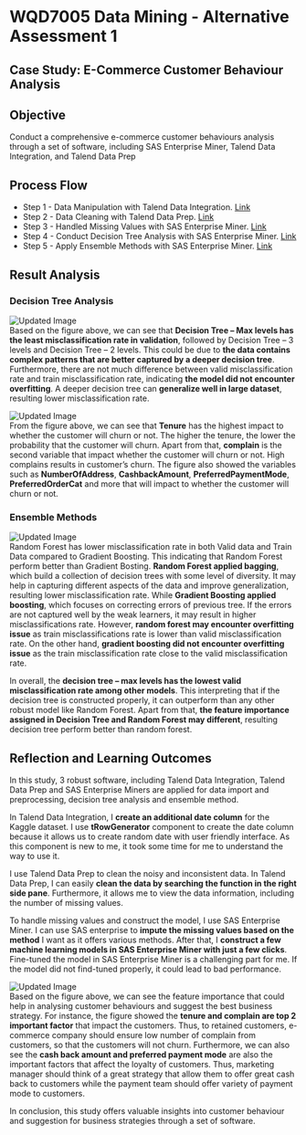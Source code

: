 # WQD7005 Data Mining - Alternative Assessment 1
## Case Study: E-Commerce Customer Behaviour Analysis
## Objective
Conduct a comprehensive e-commerce customer behaviours analysis through a set of software, including SAS Enterprise Miner, Talend Data Integration, and Talend Data Prep

## Process Flow
- Step 1 - Data Manipulation with Talend Data Integration. [Link](https://github.com/weilai0807/WQD7005_AA1/blob/main/Talend%20Data%20Integration/README.md)
- Step 2 - Data Cleaning with Talend Data Prep. [Link](https://github.com/weilai0807/WQD7005_AA1/blob/main/Talend%20Data%20Prep/README.md)
- Step 3 - Handled Missing Values with SAS Enterprise Miner. [Link](https://github.com/weilai0807/WQD7005_AA1/blob/main/SAS%20Enterprise%20Miner/Data%20Imputation.md)
- Step 4 - Conduct Decision Tree Analysis with SAS Enterprise Miner. [Link](https://github.com/weilai0807/WQD7005_AA1/blob/main/SAS%20Enterprise%20Miner/Decision%20Tree%20Analysis.md)
- Step 5 - Apply Ensemble Methods with SAS Enterprise Miner. [Link](https://github.com/weilai0807/WQD7005_AA1/blob/main/SAS%20Enterprise%20Miner/Ensemble%20Methods.md)

## Result Analysis
### Decision Tree Analysis
![Updated Image](https://github.com/weilai0807/WQD7005_AA1/blob/main/SAS%20Enterprise%20Miner/DecisionTreeResult_1.png)  
Based on the figure above, we can see that **Decision Tree – Max levels has the least misclassification rate in validation**, followed by Decision Tree – 3 levels and Decision Tree – 2 levels. This could be due to **the data contains complex patterns that are better captured by a deeper decision tree**. Furthermore, there are not much difference between valid misclassification rate and train misclassification rate, indicating **the model did not encounter overfitting**. A deeper decision tree can **generalize well in large dataset**, resulting lower misclassification rate.  

![Updated Image](https://github.com/weilai0807/WQD7005_AA1/blob/main/SAS%20Enterprise%20Miner/DecisionTreeResult_2.png)  
From the figure above, we can see that **Tenure** has the highest impact to whether the customer will churn or not. The higher the tenure, the lower the probability that the customer will churn. Apart from that, **complain** is the second variable that impact whether the customer will churn or not. High complains results in customer’s churn. The figure also showed the variables such as **NumberOfAddress**, **CashbackAmount**, **PreferredPaymentMode**, **PreferredOrderCat** and more that will impact to whether the customer will churn or not.  

### Ensemble Methods
![Updated Image](https://github.com/weilai0807/WQD7005_AA1/blob/main/SAS%20Enterprise%20Miner/EnsembleResult_1.png)  
Random Forest has lower misclassification rate in both Valid data and Train Data compared to Gradient Boosting. This indicating that Random Forest perform better than Gradient Bosting. **Random Forest applied bagging**, which build a collection of decision trees with some level of diversity. It may help in capturing different aspects of the data and improve generalization, resulting lower misclassification rate. While **Gradient Boosting applied boosting**, which focuses on correcting errors of previous tree. If the errors are not captured well by the weak learners, it may result in higher misclassifications rate. However, **random forest may encounter overfitting issue** as train misclassifications rate is lower than valid misclassification rate. On the other hand, **gradient boosting did not encounter overfitting issue** as the train misclassification rate close to the valid misclassification rate.  

In overall, the **decision tree – max levels has the lowest valid misclassification rate among other models**. This interpreting that if the decision tree is constructed properly, it can outperform than any other robust model like Random Forest. Apart from that, **the feature importance assigned in Decision Tree and Random Forest may different**, resulting decision tree perform better than random forest.  

## Reflection and Learning Outcomes
In this study, 3 robust software, including Talend Data Integration, Talend Data Prep and SAS Enterprise Miners are applied for data import and preprocessing, decision tree analysis and ensemble method.  

In Talend Data Integration, I **create an additional date column** for the Kaggle dataset. I use **tRowGenerator** component to create the date column because it allows us to create random date with user friendly interface. As this component is new to me, it took some time for me to understand the way to use it.  

I use Talend Data Prep to clean the noisy and inconsistent data. In Talend Data Prep, I can easily **clean the data by searching the function in the right side pane**. Furthermore, it allows me to view the data information, including the number of missing values.  

To handle missing values and construct the model, I use SAS Enterprise Miner. I can use SAS enterprise to **impute the missing values based on the method** I want as it offers various methods. After that, I **construct a few machine learning models in SAS Enterprise Miner with just a few clicks**. Fine-tuned the model in SAS Enterprise Miner is a challenging part for me. If the model did not find-tuned properly, it could lead to bad performance.  

![Updated Image](https://github.com/weilai0807/WQD7005_AA1/blob/main/SAS%20Enterprise%20Miner/DecisionTreeResult_2.png)  
Based on the figure above, we can see the feature importance that could help in analysing customer behaviours and suggest the best business strategy. For instance, the figure showed the **tenure and complain are top 2 important factor** that impact the customers. Thus, to retained customers, e-commerce company should ensure low number of complain from customers, so that the customers will not churn. Furthermore, we can also see the **cash back amount and preferred payment mode** are also the important factors that affect the loyalty of customers. Thus, marketing manager should think of a great strategy that allow them to offer great cash back to customers while the payment team should offer variety of payment mode to customers.  

In conclusion, this study offers valuable insights into customer behaviour and suggestion for business strategies through a set of software.  

